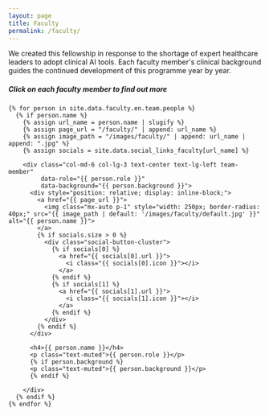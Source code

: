 ```yaml
---
layout: page
title: Faculty
permalink: /faculty/
---
```

We created this fellowship in response to the shortage of expert healthcare leaders to adopt clinical AI tools.
Each faculty member's clinical background guides the continued development of this programme year by year.
<h5>Click on each faculty member to find out more</h5>
<div class="container">
  <div class="row pt-3">

    {% for person in site.data.faculty.en.team.people %}
      {% if person.name %}
        {% assign url_name = person.name | slugify %}
        {% assign page_url = "/faculty/" | append: url_name %}
        {% assign image_path = "/images/faculty/" | append: url_name | append: ".jpg" %}
        {% assign socials = site.data.social_links_faculty[url_name] %}

        <div class="col-md-6 col-lg-3 text-center text-lg-left team-member"
             data-role="{{ person.role }}"
             data-background="{{ person.background }}">
          <div style="position: relative; display: inline-block;">
            <a href="{{ page_url }}">
              <img class="mx-auto p-1" style="width: 250px; border-radius: 40px;" src="{{ image_path | default: '/images/faculty/default.jpg' }}" alt="{{ person.name }}">
            </a>
            {% if socials.size > 0 %}
              <div class="social-button-cluster">
                {% if socials[0] %}
                  <a href="{{ socials[0].url }}">
                    <i class="{{ socials[0].icon }}"></i>
                  </a>
                {% endif %}
                {% if socials[1] %}
                  <a href="{{ socials[1].url }}">
                    <i class="{{ socials[1].icon }}"></i>
                  </a>
                {% endif %}
              </div>
            {% endif %}
          </div>

          <h4>{{ person.name }}</h4>
          <p class="text-muted">{{ person.role }}</p>
          {% if person.background %}
          <p class="text-muted">{{ person.background }}</p>
          {% endif %}

        </div>
      {% endif %}
    {% endfor %}

  </div>
</div>
</div>
<style>
.social-button-cluster {
  position: absolute;
  top: 10px;
  left: 10px;
  display: flex;
  gap: 0;
}

.social-button-cluster a {
  display: inline-block;
  width: 35px;
  height: 35px;
  line-height: 35px;
  border-radius: 50%;
  background-color: #666;
  color: #fff;
  text-align: center;
  font-size: 17px;
}
</style>